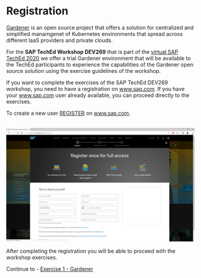 # Registration

[Gardener](https://gardener.cloud/) is an open source project that offers a solution for centralized and simplified manamgenet of Kubernetes environments that spread across different IaaS providers and private clouds.

For the **SAP TechEd Workshop DEV269** that is part of the [virtual SAP TechEd 2020](https://events.sap.com/teched-global/en/home) we offer a trial Gardener environment that will be available to the TechEd participants to experience the capabilities of the Gardener open source solution using the exercise guidelines of the workshop.

If you want to complete the exercises of the SAP TechEd DEV269 workshop, you need to have a registration on www.sap.com. If you have your www.sap.com user already available, you can proceed directly to the exercises.

To create a new user [REGISTER](https://www.sap.com/registration/trial.908cb719-0e03-421c-a091-daca045f0acc.html) on www.sap.com.

<br>![Registraion](./images/Registration.png)


After completing the registration you will be able to proceed with the workshop exercises.


Continue to - [Exercise 1 - Gardener](../ex1_beginners/01_dashboard.md)


